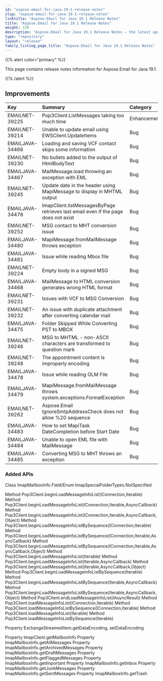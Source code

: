 ```yaml
---
id: "aspose-email-for-java-19-1-release-notes"
slug: "aspose-email-for-java-19-1-release-notes"
linktitle: "Aspose.Email for Java 19.1 Release Notes"
title: "Aspose.Email for Java 19.1 Release Notes"
weight: 120
description: "Aspose.Email for Java 19.1 Release Notes – the latest updates and fixes."
type: "repository"
layout: "release"
family_listing_page_title: "Aspose.Email for Java 19.1 Release Notes"
---
```


{{% alert color="primary" %}} 

This page contains release notes information for Aspose.Email for Java 19.1.

{{% /alert %}} 
## **Improvements**


|**Key**|**Summary**|**Category**|
| :- | :- | :- |
|EMAILNET-39225|Pop3Client.ListMessages taking too much time|Enhancement|
|EMAILNET-39214|Unable to update email using EWSClient.UpdateItems|Bug|
|EMAILJAVA-34466|Loading and saving VCF contact skips some information|Bug|
|EMAILNET-39230|No bullets added to the output of HtmlBodyText|Bug|
|EMAILJAVA-34467|MailMessage.load throwing an exception with EML|Bug|
|EMAILNET-39245|Update date in the header using MapiMessage to display in MHTML output|Bug|
|EMAILJAVA-34476|ImapClient.listMessagesByPage retrieves last email even if the page does not exist|Bug|
|EMAILNET-39252|MSG contact to MHT conversion issue|Bug|
|EMAILJAVA-34480|MapiMessage.fromMailMessage throws exception|Bug|
|EMAILJAVA-34481|Issue while reading Mbox file|Bug|
|EMAILNET-39224|Empty body in a signed MSG|Bug|
|EMAILJAVA-34468|MailMessage to HTML conversion generates wrong HTML format|Bug|
|EMAILNET-39231|Issues with VCF to MSG Conversion|Bug|
|EMAILNET-39232|An issue with duplicate attachment after converting calendar mail|Bug|
|EMAILJAVA-34475|Folder Skipped While Converting PST to MBOX|Bug|
|EMAILNET-39246|MSG to MHTML - non-ASCII characters are transformed to question mark|Bug|
|EMAILNET-39248|The appointment content is improperly encoding|Bug|
|EMAILJAVA-34478|Issue while reading OLM File|Bug|
|EMAILJAVA-34479|MapiMessage.fromMailMessage throws system.exceptions.FormatException|Bug|
|EMAILNET-39262|Aspose.Email IgnoreSmtpAddressCheck does not allow %20 sequence|Bug|
|EMAILJAVA-34483|How to set MapiTask DateCompletion before Start Date|Bug|
|EMAILJAVA-34484|Unable to open EML file with MailMessage|Bug|
|EMAILJAVA-34485|Converting MSG to MHT throws an exception|Bug|

### **Added APIs**
Class ImapMailboxInfo
Field/Enum ImapSpecialFolderTypes.NotSpecified

Method Pop3Client.beginLoadMessageInfoList(IConnection,Iterable<Pop3MessageInfo>)
Method Pop3Client.beginLoadMessageInfoList(IConnection,Iterable<Pop3MessageInfo>,AsyncCallback)
Method Pop3Client.beginLoadMessageInfoList(IConnection,Iterable<Pop3MessageInfo>,AsyncCallback,Object)
Method Pop3Client.beginLoadMessageInfoListBySequence(IConnection,Iterable<Integer>)
Method Pop3Client.beginLoadMessageInfoListBySequence(IConnection,Iterable<Integer>,AsyncCallback)
Method Pop3Client.beginLoadMessageInfoListBySequence(IConnection,Iterable<Integer>,AsyncCallback,Object)
Method Pop3Client.beginLoadMessageInfoList(Iterable<Pop3MessageInfo>)
Method Pop3Client.beginLoadMessageInfoList(Iterable<Pop3MessageInfo>,AsyncCallback)
Method Pop3Client.beginLoadMessageInfoList(Iterable<Pop3MessageInfo>,AsyncCallback,Object)
Method Pop3Client.beginLoadMessageInfoListBySequence(Iterable<Integer>)
Method Pop3Client.beginLoadMessageInfoListBySequence(Iterable<Integer>,AsyncCallback)
Method Pop3Client.beginLoadMessageInfoListBySequence(Iterable<Integer>,AsyncCallback,Object)
Method Pop3Client.endLoadMessageInfoList(IAsyncResult)
Method Pop3Client.loadMessageInfoList(IConnection,Iterable<Pop3MessageInfo>)
Method Pop3Client.loadMessageInfoListBySequence(IConnection,Iterable<Integer>)
Method Pop3Client.loadMessageInfoList(Iterable<Pop3MessageInfo>)
Method Pop3Client.loadMessageInfoListBySequence(Iterable<Integer>)

Property ExchangeStreamedItem.getDataEncoding, setDataEncoding

Property ImapClient.getMailboxInfo
Property ImapMailboxInfo.getAllMessages
Property ImapMailboxInfo.getArchivedMessages
Property ImapMailboxInfo.getDraftMessages
Property ImapMailboxInfo.getFlaggedMessages
Property ImapMailboxInfo.getImportant
Property ImapMailboxInfo.getInbox
Property ImapMailboxInfo.getJunkMessages
Property ImapMailboxInfo.getSentMessages
Property ImapMailboxInfo.getTrash

